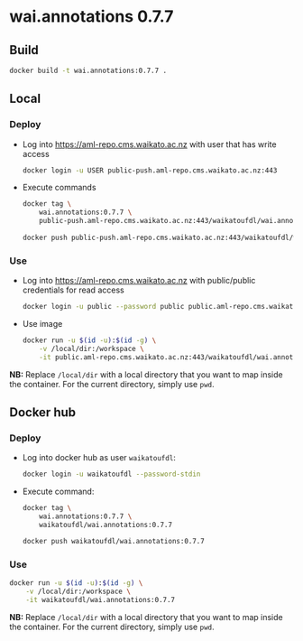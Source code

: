 # wai.annotations 0.7.7

## Build

```bash
docker build -t wai.annotations:0.7.7 .
```

## Local

### Deploy

* Log into https://aml-repo.cms.waikato.ac.nz with user that has write access

  ```bash
  docker login -u USER public-push.aml-repo.cms.waikato.ac.nz:443
  ```

* Execute commands

  ```bash
  docker tag \
      wai.annotations:0.7.7 \
      public-push.aml-repo.cms.waikato.ac.nz:443/waikatoufdl/wai.annotations:0.7.7
      
  docker push public-push.aml-repo.cms.waikato.ac.nz:443/waikatoufdl/wai.annotations:0.7.7
  ```

### Use

* Log into https://aml-repo.cms.waikato.ac.nz with public/public credentials for read access

  ```bash
  docker login -u public --password public public.aml-repo.cms.waikato.ac.nz:443
  ```

* Use image

  ```bash
  docker run -u $(id -u):$(id -g) \
      -v /local/dir:/workspace \
      -it public.aml-repo.cms.waikato.ac.nz:443/waikatoufdl/wai.annotations:0.7.7
  ```

**NB:** Replace `/local/dir` with a local directory that you want to map inside the container. 
For the current directory, simply use `pwd`.


## Docker hub

### Deploy

* Log into docker hub as user `waikatoufdl`:

  ```bash
  docker login -u waikatoufdl --password-stdin
  ```

* Execute command:

  ```bash
  docker tag \
      wai.annotations:0.7.7 \
      waikatoufdl/wai.annotations:0.7.7
  
  docker push waikatoufdl/wai.annotations:0.7.7
  ```

### Use

```bash
docker run -u $(id -u):$(id -g) \
    -v /local/dir:/workspace \
    -it waikatoufdl/wai.annotations:0.7.7
```

**NB:** Replace `/local/dir` with a local directory that you want to map inside the container. 
For the current directory, simply use `pwd`.
